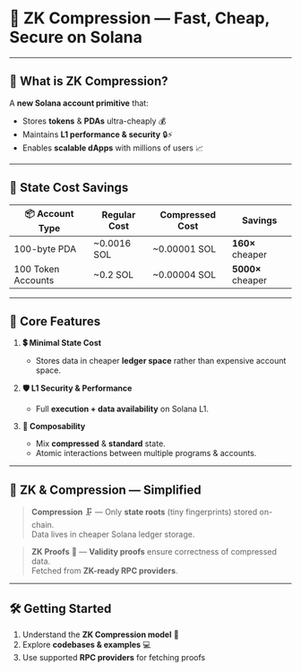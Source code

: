 # 🚀 **ZK Compression — Fast, Cheap, Secure on Solana**  


---

## 🌟 **What is ZK Compression?**  
A **new Solana account primitive** that:  
- Stores **tokens** & **PDAs** ultra-cheaply 💰  
- Maintains **L1 performance & security** 🔒⚡  
- Enables **scalable dApps** with millions of users 📈  

---

## 💸 **State Cost Savings**  

| 📦 Account Type         | Regular Cost | Compressed Cost | Savings  
|------------------------|--------------|-----------------|----------|  
| 100-byte PDA           | ~0.0016 SOL  | ~0.00001 SOL    | **160×** cheaper  
| 100 Token Accounts     | ~0.2 SOL     | ~0.00004 SOL    | **5000×** cheaper  

---

## 🔑 **Core Features**

1. **💲 Minimal State Cost**  
   - Stores data in cheaper **ledger space** rather than expensive account space.
   
2. **🛡 L1 Security & Performance**  
   - Full **execution + data availability** on Solana L1.  
   
3. **🧩 Composability**  
   - Mix **compressed** & **standard** state.  
   - Atomic interactions between multiple programs & accounts.

---

## 🧠 **ZK & Compression — Simplified**  

> **Compression** 🗜 — Only **state roots** (tiny fingerprints) stored on-chain.  
> Data lives in cheaper Solana ledger storage.  

> **ZK Proofs** 🧾 — **Validity proofs** ensure correctness of compressed data.  
> Fetched from **ZK-ready RPC providers**.  

---

## 🛠 **Getting Started**  

1. Understand the **ZK Compression model** 📖  
2. Explore **codebases & examples** 💻  
3. Use supported **RPC providers** for fetching proofs  

